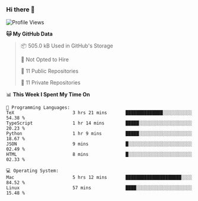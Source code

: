 ### Hi there 👋

<!--
**huayuan4396/huayuan4396** is a ✨ _special_ ✨ repository because its `README.md` (this file) appears on your GitHub profile.

Here are some ideas to get you started:

- 🔭 I’m currently working on ...
- 🌱 I’m currently learning ...
- 👯 I’m looking to collaborate on ...
- 🤔 I’m looking for help with ...
- 💬 Ask me about ...
- 📫 How to reach me: ...
- 😄 Pronouns: ...
- ⚡ Fun fact: ...
-->

<!--START_SECTION:waka-->
![Profile Views](http://img.shields.io/badge/Profile%20Views-1-blue)

**🐱 My GitHub Data** 

> 📦 505.0 kB Used in GitHub's Storage 
 > 
> 🚫 Not Opted to Hire
 > 
> 📜 11 Public Repositories 
 > 
> 🔑 11 Private Repositories 
 > 
📊 **This Week I Spent My Time On** 

```text
💬 Programming Languages: 
TeX                      3 hrs 21 mins       ██████████████░░░░░░░░░░░   54.38 % 
TypeScript               1 hr 14 mins        █████░░░░░░░░░░░░░░░░░░░░   20.23 % 
Python                   1 hr 9 mins         █████░░░░░░░░░░░░░░░░░░░░   18.67 % 
JSON                     9 mins              █░░░░░░░░░░░░░░░░░░░░░░░░   02.49 % 
HTML                     8 mins              █░░░░░░░░░░░░░░░░░░░░░░░░   02.33 % 

💻 Operating System: 
Mac                      5 hrs 12 mins       █████████████████████░░░░   84.52 % 
Linux                    57 mins             ████░░░░░░░░░░░░░░░░░░░░░   15.48 % 
```


<!--END_SECTION:waka-->
